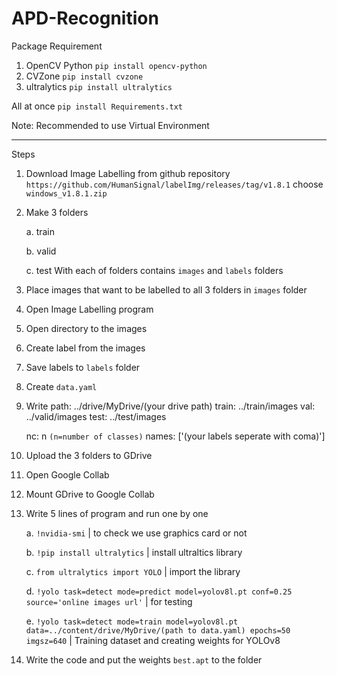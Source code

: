 # APD-Recognition

Package Requirement
1. OpenCV Python `pip install opencv-python`
2. CVZone `pip install cvzone`
3. ultralytics `pip install ultralytics`

All at once `pip install Requirements.txt`

Note: Recommended to use Virtual Environment

---------------------------------------------------------------------------------

Steps
1. Download Image Labelling from github repository `https://github.com/HumanSignal/labelImg/releases/tag/v1.8.1` choose `windows_v1.8.1.zip`
2. Make 3 folders
   
   a. train
   
   b. valid
   
   c. test
   With each of folders contains `images` and `labels` folders
4. Place images that want to be labelled to all 3 folders in `images` folder
5. Open Image Labelling program
6. Open directory to the images
7. Create label from the images
8. Save labels to `labels` folder
9. Create `data.yaml`
10. Write
    path: ../drive/MyDrive/(your drive path)
    train: ../train/images
    val: ../valid/images
    test: ../test/images

    nc: n `(n=number of classes)`
    names: ['(your labels seperate with coma)']
11. Upload the 3 folders to GDrive
12. Open Google Collab
13. Mount GDrive to Google Collab
14. Write 5 lines of program and run one by one
    
    a. `!nvidia-smi` | to check we use graphics card or not
    
    b. `!pip install ultralytics` | install ultraltics library
    
    c. `from ultralytics import YOLO` | import the library
    
    d. `!yolo task=detect mode=predict model=yolov8l.pt conf=0.25 source='online images url'` | for testing
    
    e. `!yolo task=detect mode=train model=yolov8l.pt data=../content/drive/MyDrive/(path to data.yaml) epochs=50 imgsz=640` | Training dataset and creating weights for YOLOv8
15. Write the code and put the weights `best.apt` to the folder
